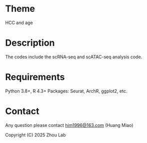 # Theme
HCC and age

# Description
The codes include the scRNA-seq and scATAC-seq analysis code.

# Requirements
Python 3.8+, R 4.3+
Packages: Seurat, ArchR, ggplot2, etc.

# Contact
Any question please contact him1996@163.com (Huang Miao)

Copyright (C) 2025 Zhou Lab
